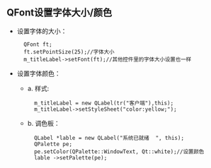 ## QFont设置字体大小/颜色
- 设置字体的大小：

	    QFont ft;
	    ft.setPointSize(25);//字体大小
	    m_titleLabel->setFont(ft);//其他控件里的字体大小设置也一样

- 设置字体颜色：
	- a. 样式:

		    m_titleLabel = new QLabel(tr("客户端"),this);
		    m_titleLabel->setStyleSheet("color:yellow;");
	- b. 调色板：

		    QLabel *lable = new QLabel("系统已就绪  ", this);
		    QPalette pe;
		    pe.setColor(QPalette::WindowText, Qt::white);//设置颜色
		    lable ->setPalette(pe);
